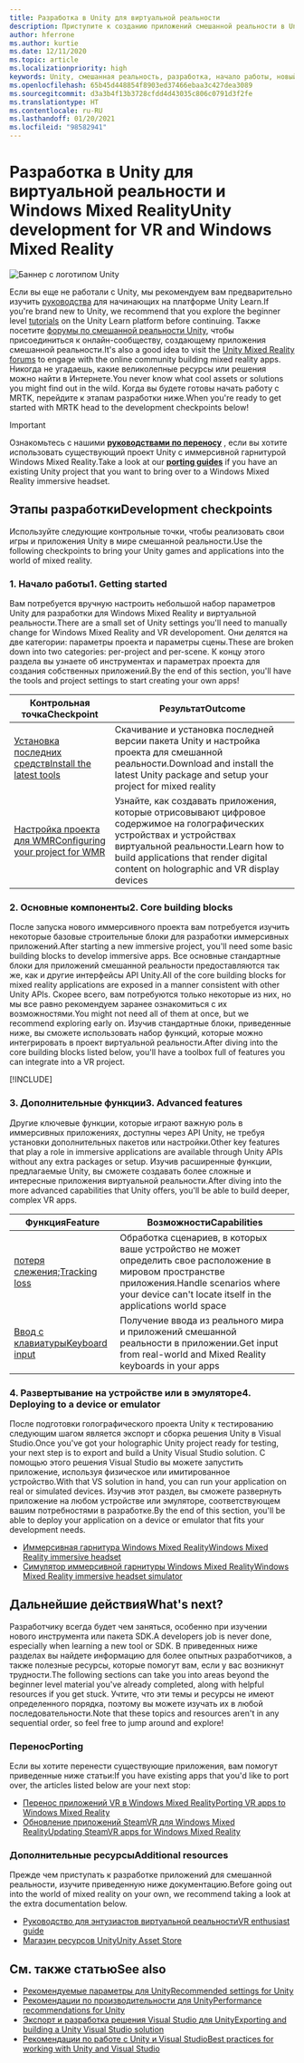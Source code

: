 ```yaml
---
title: Разработка в Unity для виртуальной реальности
description: Приступите к созданию приложений смешанной реальности в Unity для иммерсивных гарнитур виртуальной реальности и Windows Mixed Reality.
author: hferrone
ms.author: kurtie
ms.date: 12/11/2020
ms.topic: article
ms.localizationpriority: high
keywords: Unity, смешанная реальность, разработка, начало работы, новый проект, перенос, возможность, камера, имитация, эмуляция, документация, гарнитура смешанной реальности, гарнитура Windows Mixed Reality, гарнитура виртуальной реальности, что такое виртуальная реальность, что такое дополненная реальность, MRTK, Mixed Reality Toolkit, голосовой ввод, камера с определяемым местоположением, эмулятор, Azure, руководства
ms.openlocfilehash: 65b45d448854f8903ed37466ebaa3c427dea3089
ms.sourcegitcommit: d3a3b4f13b3728cfdd4d43035c806c0791d3f2fe
ms.translationtype: HT
ms.contentlocale: ru-RU
ms.lasthandoff: 01/20/2021
ms.locfileid: "98582941"
---
```

# <a name="unity-development-for-vr-and-windows-mixed-reality"></a><span data-ttu-id="091de-104">Разработка в Unity для виртуальной реальности и Windows Mixed Reality</span><span class="sxs-lookup"><span data-stu-id="091de-104">Unity development for VR and Windows Mixed Reality</span></span>

![Баннер с логотипом Unity](../images/unity_logo_banner.png)

<span data-ttu-id="091de-106">Если вы еще не работали с Unity, мы рекомендуем вам предварительно изучить [руководства](https://unity3d.com/learn/tutorials) для начинающих на платформе Unity Learn.</span><span class="sxs-lookup"><span data-stu-id="091de-106">If you're brand new to Unity, we recommend that you explore the beginner level [tutorials](https://unity3d.com/learn/tutorials) on the Unity Learn platform before continuing.</span></span> <span data-ttu-id="091de-107">Также посетите [форумы по смешанной реальности Unity](https://forum.unity3d.com/forums/hololens.102/), чтобы присоединиться к онлайн-сообществу, создающему приложения смешанной реальности.</span><span class="sxs-lookup"><span data-stu-id="091de-107">It's also a good idea to visit the [Unity Mixed Reality forums](https://forum.unity3d.com/forums/hololens.102/) to engage with the online community building mixed reality apps.</span></span> <span data-ttu-id="091de-108">Никогда не угадаешь, какие великолепные ресурсы или решения можно найти в Интернете.</span><span class="sxs-lookup"><span data-stu-id="091de-108">You never know what cool assets or solutions you might find out in the wild.</span></span> <span data-ttu-id="091de-109">Когда вы будете готовы начать работу с MRTK, перейдите к этапам разработки ниже.</span><span class="sxs-lookup"><span data-stu-id="091de-109">When you're ready to get started with MRTK head to the development checkpoints below!</span></span>

> [!IMPORTANT]
> <span data-ttu-id="091de-110">Ознакомьтесь с нашими **[руководствами по переносу](../porting-apps/porting-overview.md)** , если вы хотите использовать существующий проект Unity с иммерсивной гарнитурой Windows Mixed Reality.</span><span class="sxs-lookup"><span data-stu-id="091de-110">Take a look at our **[porting guides](../porting-apps/porting-overview.md)** if you have an existing Unity project that you want to bring over to a Windows Mixed Reality immersive headset.</span></span> 

## <a name="development-checkpoints"></a><span data-ttu-id="091de-111">Этапы разработки</span><span class="sxs-lookup"><span data-stu-id="091de-111">Development checkpoints</span></span>

<span data-ttu-id="091de-112">Используйте следующие контрольные точки, чтобы реализовать свои игры и приложения Unity в мире смешанной реальности.</span><span class="sxs-lookup"><span data-stu-id="091de-112">Use the following checkpoints to bring your Unity games and applications into the world of mixed reality.</span></span> 

### <a name="1-getting-started"></a><span data-ttu-id="091de-113">1. Начало работы</span><span class="sxs-lookup"><span data-stu-id="091de-113">1. Getting started</span></span>

<span data-ttu-id="091de-114">Вам потребуется вручную настроить небольшой набор параметров Unity для разработки для Windows Mixed Reality и виртуальной реальности.</span><span class="sxs-lookup"><span data-stu-id="091de-114">There are a small set of Unity settings you'll need to manually change for Windows Mixed Reality and VR developoment.</span></span> <span data-ttu-id="091de-115">Они делятся на две категории: параметры проекта и параметры сцены.</span><span class="sxs-lookup"><span data-stu-id="091de-115">These are broken down into two categories: per-project and per-scene.</span></span> <span data-ttu-id="091de-116">К концу этого раздела вы узнаете об инструментах и параметрах проекта для создания собственных приложений.</span><span class="sxs-lookup"><span data-stu-id="091de-116">By the end of this section, you'll have the tools and project settings to start creating your own apps!</span></span>

|  <span data-ttu-id="091de-117">Контрольная точка</span><span class="sxs-lookup"><span data-stu-id="091de-117">Checkpoint</span></span>  |  <span data-ttu-id="091de-118">Результат</span><span class="sxs-lookup"><span data-stu-id="091de-118">Outcome</span></span>  |
| --- | --- |
| [<span data-ttu-id="091de-119">Установка последних средств</span><span class="sxs-lookup"><span data-stu-id="091de-119">Install the latest tools</span></span>](../install-the-tools.md) | <span data-ttu-id="091de-120">Скачивание и установка последней версии пакета Unity и настройка проекта для смешанной реальности.</span><span class="sxs-lookup"><span data-stu-id="091de-120">Download and install the latest Unity package and setup your project for mixed reality</span></span> |
| [<span data-ttu-id="091de-121">Настройка проекта для WMR</span><span class="sxs-lookup"><span data-stu-id="091de-121">Configuring your project for WMR</span></span>](configure-unity-project.md) | <span data-ttu-id="091de-122">Узнайте, как создавать приложения, которые отрисовывают цифровое содержимое на голографических устройствах и устройствах виртуальной реальности.</span><span class="sxs-lookup"><span data-stu-id="091de-122">Learn how to build applications that render digital content on holographic and VR display devices</span></span> |

### <a name="2-core-building-blocks"></a><span data-ttu-id="091de-123">2. Основные компоненты</span><span class="sxs-lookup"><span data-stu-id="091de-123">2. Core building blocks</span></span>

<span data-ttu-id="091de-124">После запуска нового иммерсивного проекта вам потребуется изучить некоторые базовые строительные блоки для разработки иммерсивных приложений.</span><span class="sxs-lookup"><span data-stu-id="091de-124">After starting a new immersive project, you'll need some basic building blocks to develop immersive apps.</span></span> <span data-ttu-id="091de-125">Все основные стандартные блоки для приложений смешанной реальности предоставляются так же, как и другие интерфейсы API Unity.</span><span class="sxs-lookup"><span data-stu-id="091de-125">All of the core building blocks for mixed reality applications are exposed in a manner consistent with other Unity APIs.</span></span> <span data-ttu-id="091de-126">Скорее всего, вам потребуются только некоторые из них, но мы все равно рекомендуем заранее ознакомиться с их возможностями.</span><span class="sxs-lookup"><span data-stu-id="091de-126">You might not need all of them at once, but we recommend exploring early on.</span></span> <span data-ttu-id="091de-127">Изучив стандартные блоки, приведенные ниже, вы сможете использовать набор функций, которые можно интегрировать в проект виртуальной реальности.</span><span class="sxs-lookup"><span data-stu-id="091de-127">After diving into the core building blocks listed below, you'll have a toolbox full of features you can integrate into a VR project.</span></span>

[!INCLUDE[](../includes/unity-building-blocks-wmr.md)]

### <a name="3-advanced-features"></a><span data-ttu-id="091de-128">3. Дополнительные функции</span><span class="sxs-lookup"><span data-stu-id="091de-128">3. Advanced features</span></span>

<span data-ttu-id="091de-129">Другие ключевые функции, которые играют важную роль в иммерсивных приложениях, доступны через API Unity, не требуя установки дополнительных пакетов или настройки.</span><span class="sxs-lookup"><span data-stu-id="091de-129">Other key features that play a role in immersive applications are available through Unity APIs without any extra packages or setup.</span></span> <span data-ttu-id="091de-130">Изучив расширенные функции, предлагаемые Unity, вы сможете создавать более сложные и интересные приложения виртуальной реальности.</span><span class="sxs-lookup"><span data-stu-id="091de-130">After diving into the more advanced capabilities that Unity offers, you'll be able to build deeper, complex VR apps.</span></span>

|  <span data-ttu-id="091de-131">Функция</span><span class="sxs-lookup"><span data-stu-id="091de-131">Feature</span></span>  |  <span data-ttu-id="091de-132">Возможности</span><span class="sxs-lookup"><span data-stu-id="091de-132">Capabilities</span></span>  |
| --- | --- |
| <span data-ttu-id="091de-133">[потеря слежения](tracking-loss-in-unity.md);</span><span class="sxs-lookup"><span data-stu-id="091de-133">[Tracking loss](tracking-loss-in-unity.md)</span></span> | <span data-ttu-id="091de-134">Обработка сценариев, в которых ваше устройство не может определить свое расположение в мировом пространстве приложения.</span><span class="sxs-lookup"><span data-stu-id="091de-134">Handle scenarios where your device can't locate itself in the applications world space</span></span> |
| [<span data-ttu-id="091de-135">Ввод с клавиатуры</span><span class="sxs-lookup"><span data-stu-id="091de-135">Keyboard input</span></span>](keyboard-input-in-unity.md) | <span data-ttu-id="091de-136">Получение ввода из реального мира и приложений смешанной реальности в приложении.</span><span class="sxs-lookup"><span data-stu-id="091de-136">Get input from real-world and Mixed Reality keyboards in your apps</span></span> |

### <a name="4-deploying-to-a-device-or-emulator"></a><span data-ttu-id="091de-137">4. Развертывание на устройстве или в эмуляторе</span><span class="sxs-lookup"><span data-stu-id="091de-137">4. Deploying to a device or emulator</span></span>

<span data-ttu-id="091de-138">После подготовки голографического проекта Unity к тестированию следующим шагом является экспорт и сборка решения Unity в Visual Studio.</span><span class="sxs-lookup"><span data-stu-id="091de-138">Once you've got your holographic Unity project ready for testing, your next step is to export and build a Unity Visual Studio solution.</span></span> <span data-ttu-id="091de-139">С помощью этого решения Visual Studio вы можете запустить приложение, используя физическое или имитированное устройство.</span><span class="sxs-lookup"><span data-stu-id="091de-139">With that VS solution in hand, you can run your application on real or simulated devices.</span></span> <span data-ttu-id="091de-140">Изучив этот раздел, вы сможете развернуть приложение на любом устройстве или эмуляторе, соответствующем вашим потребностями в разработке.</span><span class="sxs-lookup"><span data-stu-id="091de-140">By the end of this section, you'll be able to deploy your application on a device or emulator that fits your development needs.</span></span>

* [<span data-ttu-id="091de-141">Иммерсивная гарнитура Windows Mixed Reality</span><span class="sxs-lookup"><span data-stu-id="091de-141">Windows Mixed Reality immersive headset</span></span>](../platform-capabilities-and-apis/using-visual-studio.md)
* [<span data-ttu-id="091de-142">Симулятор иммерсивной гарнитуры Windows Mixed Reality</span><span class="sxs-lookup"><span data-stu-id="091de-142">Windows Mixed Reality immersive headset simulator</span></span>](../platform-capabilities-and-apis/using-the-windows-mixed-reality-simulator.md)

## <a name="whats-next"></a><span data-ttu-id="091de-143">Дальнейшие действия</span><span class="sxs-lookup"><span data-stu-id="091de-143">What's next?</span></span>

<span data-ttu-id="091de-144">Разработчику всегда будет чем заняться, особенно при изучении нового инструмента или пакета SDK.</span><span class="sxs-lookup"><span data-stu-id="091de-144">A developers job is never done, especially when learning a new tool or SDK.</span></span> <span data-ttu-id="091de-145">В приведенных ниже разделах вы найдете информацию для более опытных разработчиков, а также полезные ресурсы, которые помогут вам, если у вас возникнут трудности.</span><span class="sxs-lookup"><span data-stu-id="091de-145">The following sections can take you into areas beyond the beginner level material you've already completed, along with helpful resources if you get stuck.</span></span> <span data-ttu-id="091de-146">Учтите, что эти темы и ресурсы не имеют определенного порядка, поэтому вы можете изучать их в любой последовательности.</span><span class="sxs-lookup"><span data-stu-id="091de-146">Note that these topics and resources aren't in any sequential order, so feel free to jump around and explore!</span></span>

### <a name="porting"></a><span data-ttu-id="091de-147">Перенос</span><span class="sxs-lookup"><span data-stu-id="091de-147">Porting</span></span>

<span data-ttu-id="091de-148">Если вы хотите перенести существующие приложения, вам помогут приведенные ниже статьи:</span><span class="sxs-lookup"><span data-stu-id="091de-148">If you have existing apps that you'd like to port over, the articles listed below are your next stop:</span></span>

* [<span data-ttu-id="091de-149">Перенос приложений VR в Windows Mixed Reality</span><span class="sxs-lookup"><span data-stu-id="091de-149">Porting VR apps to Windows Mixed Reality</span></span>](../porting-apps/porting-guides.md?tabs=project)
* [<span data-ttu-id="091de-150">Обновление приложений SteamVR для Windows Mixed Reality</span><span class="sxs-lookup"><span data-stu-id="091de-150">Updating SteamVR apps for Windows Mixed Reality</span></span>](../porting-apps/updating-your-steamvr-application-for-windows-mixed-reality.md)

### <a name="additional-resources"></a><span data-ttu-id="091de-151">Дополнительные ресурсы</span><span class="sxs-lookup"><span data-stu-id="091de-151">Additional resources</span></span>

<span data-ttu-id="091de-152">Прежде чем приступать к разработке приложений для смешанной реальности, изучите приведенную ниже документацию.</span><span class="sxs-lookup"><span data-stu-id="091de-152">Before going out into the world of mixed reality on your own, we recommend taking a look at the extra documentation below.</span></span> 

* [<span data-ttu-id="091de-153">Руководство для энтузиастов виртуальной реальности</span><span class="sxs-lookup"><span data-stu-id="091de-153">VR enthusiast guide</span></span>](/windows/mixed-reality/enthusiast-guide/vr-journey)
* [<span data-ttu-id="091de-154">Магазин ресурсов Unity</span><span class="sxs-lookup"><span data-stu-id="091de-154">Unity Asset Store</span></span>](https://www.assetstore.unity3d.com)

## <a name="see-also"></a><span data-ttu-id="091de-155">См. также статью</span><span class="sxs-lookup"><span data-stu-id="091de-155">See also</span></span> 

* [<span data-ttu-id="091de-156">Рекомендуемые параметры для Unity</span><span class="sxs-lookup"><span data-stu-id="091de-156">Recommended settings for Unity</span></span>](recommended-settings-for-unity.md)
* [<span data-ttu-id="091de-157">Рекомендации по производительности для Unity</span><span class="sxs-lookup"><span data-stu-id="091de-157">Performance recommendations for Unity</span></span>](performance-recommendations-for-unity.md)
* [<span data-ttu-id="091de-158">Экспорт и разработка решения Visual Studio для Unity</span><span class="sxs-lookup"><span data-stu-id="091de-158">Exporting and building a Unity Visual Studio solution</span></span>](exporting-and-building-a-unity-visual-studio-solution.md)
* [<span data-ttu-id="091de-159">Рекомендации по работе с Unity и Visual Studio</span><span class="sxs-lookup"><span data-stu-id="091de-159">Best practices for working with Unity and Visual Studio</span></span>](best-practices-for-working-with-unity-and-visual-studio.md)